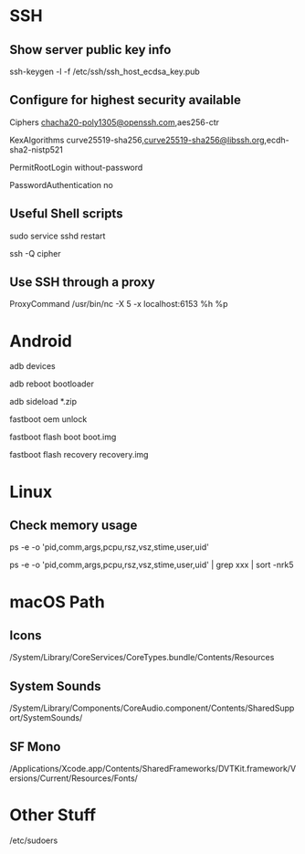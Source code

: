 # SSH
## Show server public key info
ssh-keygen -l -f /etc/ssh/ssh_host_ecdsa_key.pub

## Configure for highest security available
Ciphers chacha20-poly1305@openssh.com,aes256-ctr

KexAlgorithms curve25519-sha256,curve25519-sha256@libssh.org,ecdh-sha2-nistp521

PermitRootLogin without-password

PasswordAuthentication no

## Useful Shell scripts
sudo service sshd restart

ssh -Q cipher

## Use SSH through a proxy
ProxyCommand /usr/bin/nc -X 5 -x localhost:6153 %h %p

# Android
  adb devices

  adb reboot bootloader

  adb sideload *.zip


  fastboot oem unlock

  fastboot flash boot boot.img
  
  fastboot flash recovery recovery.img

# Linux
## Check memory usage
ps -e -o 'pid,comm,args,pcpu,rsz,vsz,stime,user,uid'

ps -e -o 'pid,comm,args,pcpu,rsz,vsz,stime,user,uid' | grep xxx | sort -nrk5

# macOS Path
## Icons
/System/Library/CoreServices/CoreTypes.bundle/Contents/Resources

## System Sounds
/System/Library/Components/CoreAudio.component/Contents/SharedSupport/SystemSounds/

## SF Mono
/Applications/Xcode.app/Contents/SharedFrameworks/DVTKit.framework/Versions/Current/Resources/Fonts/




# Other Stuff
/etc/sudoers
